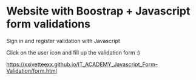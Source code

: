 # Website with Boostrap + Javascript form validations
Sign in and register validation with Javascript

Click on the user icon and fill up the validation form :)

https://xxivetteexx.github.io/IT_ACADEMY_Javascript_Form-Validation/form.html
